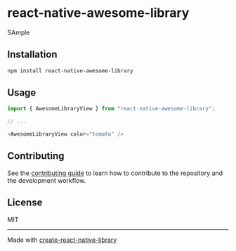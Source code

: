 # react-native-awesome-library

SAmple

## Installation

```sh
npm install react-native-awesome-library
```

## Usage

```js
import { AwesomeLibraryView } from "react-native-awesome-library";

// ...

<AwesomeLibraryView color="tomato" />
```

## Contributing

See the [contributing guide](CONTRIBUTING.md) to learn how to contribute to the repository and the development workflow.

## License

MIT

---

Made with [create-react-native-library](https://github.com/callstack/react-native-builder-bob)
